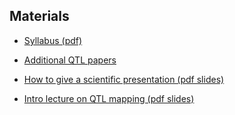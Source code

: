## Materials

- [Syllabus (pdf)](PBPG_957_Spring_2018_Yandell.pdf)

- [Additional QTL papers](qtl_papers.html)

- [How to give a scientific presentation (pdf slides)](https://www.biostat.wisc.edu/~kbroman/presentations/giving_talks.pdf)

- [Intro lecture on QTL mapping (pdf slides)](qtl_intro.pdf)
